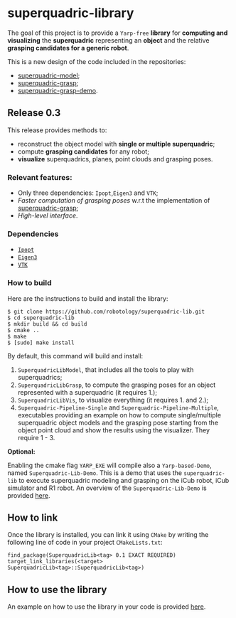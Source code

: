 # superquadric-library
The goal of this project is to provide  a `Yarp-free` **library** for **computing and visualizing** the **superquadric** representing an **object** and the relative **grasping candidates for a generic robot**.

This is a new design of the code included in the repositories:
- [superquadric-model](https://github.com/robotology/superquadric-model);
- [superquadric-grasp](https://github.com/robotology/superquadric-grasp);
- [superquadric-grasp-demo](https://github.com/robotology/superquadric-grasp-demo).
## Release 0.3
This release provides methods to:
- reconstruct the object model with **single or multiple superquadric**;
- compute  **grasping candidates** for any robot;
- **visualize** superquadrics, planes, point clouds and grasping poses.

### Relevant features:
- Only three dependencies: `Ipopt`,`Eigen3` and `VTK`;
- _Faster computation of grasping poses_ w.r.t the implementation of [superquadric-grasp](https://github.com/robotology/superquadric-grasp);
- _High-level interface_. 

### Dependencies
 - [`Ipopt`](https://projects.coin-or.org/Ipopt)
 - [`Eigen3`](https://bitbucket.org/eigen/eigen/)
 - [`VTK`](https://vtk.org/)

 
 ### How to build
 Here are the instructions to build and  install the library:
 
 ```
 $ git clone https://github.com/robotology/superquadric-lib.git
 $ cd superquadric-lib
 $ mkdir build && cd build
 $ cmake ..
 $ make
 $ [sudo] make install
 
 ```
 By default, this command will build and install:
 1. `SuperquadricLibModel`, that includes all the tools to play with superquadrics;
 2. `SuperquadricLibGrasp`, to compute the grasping poses for an object represented with a superquadric (it requires 1.);
 3. `SuperquadricLibVis`, to visualize everything (it requires 1. and 2.);
 4. `Superquadric-Pipeline-Single` and `Superquadric-Pipeline-Multiple`, executables providing an example on how to compute single/multiple superquadric object models and the grasping pose starting from the object point cloud and show the results using the visualizer. They require 1 - 3.
 
 **Optional:**
 
 Enabling the cmake flag `YARP_EXE` will compile also a `Yarp-based-Demo`, named `Superquadric-Lib-Demo`. This is a demo that uses the `superquadric-lib` to execute superquadric modeling and grasping on the iCub robot, iCub simulator and R1 robot. An overview of the `Superquadric-Lib-Demo` is provided [here](https://github.com/robotology/superquadric-lib/tree/master/src/SuperquadricPipeline/yarp-demo).
 
 ## How to link
 Once the library is installed, you can link it using `CMake` by writing the following line of code in your project `CMakeLists.txt`:
 
 ```
find_package(SuperquadricLib<tag> 0.1 EXACT REQUIRED)
target_link_libraries(<target> SuperquadricLib<tag>::SuperquadricLib<tag>)
 ```
 
 ## How to use the library
 
 An example on how to use the library in your code is provided [here](https://github.com/robotology/superquadric-lib/tree/master/src/SuperquadricPipeline).
